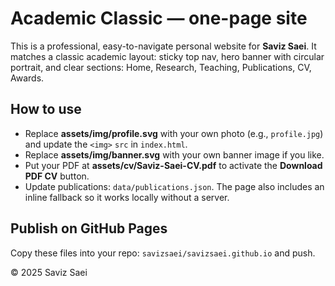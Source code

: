 # Academic Classic — one-page site

This is a professional, easy-to-navigate personal website for **Saviz Saei**.
It matches a classic academic layout: sticky top nav, hero banner with circular portrait,
and clear sections: Home, Research, Teaching, Publications, CV, Awards.

## How to use
- Replace **assets/img/profile.svg** with your own photo (e.g., `profile.jpg`) and update the `<img>` `src` in `index.html`.
- Replace **assets/img/banner.svg** with your own banner image if you like.
- Put your PDF at **assets/cv/Saviz-Saei-CV.pdf** to activate the **Download PDF CV** button.
- Update publications: `data/publications.json`. The page also includes an inline fallback so it works locally without a server.

## Publish on GitHub Pages
Copy these files into your repo: `savizsaei/savizsaei.github.io` and push.

© 2025 Saviz Saei
